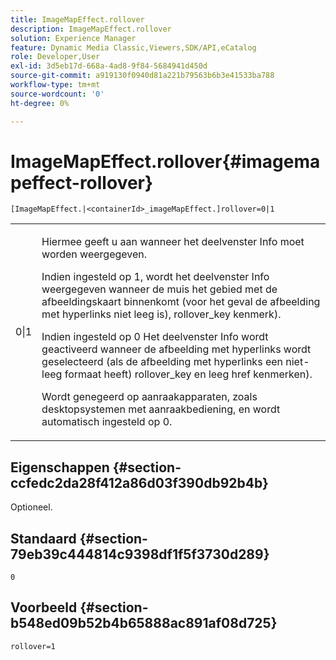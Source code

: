 ```yaml
---
title: ImageMapEffect.rollover
description: ImageMapEffect.rollover
solution: Experience Manager
feature: Dynamic Media Classic,Viewers,SDK/API,eCatalog
role: Developer,User
exl-id: 3d5eb17d-668a-4ad8-9f84-5684941d450d
source-git-commit: a919130f0940d81a221b79563b6b3e41533ba788
workflow-type: tm+mt
source-wordcount: '0'
ht-degree: 0%

---
```


# ImageMapEffect.rollover{#imagemapeffect-rollover}

`[ImageMapEffect.|<containerId>_imageMapEffect.]rollover=0|1`

<table id="table_2671D63442B54F659C32C4A3CC61DD7C"> 
 <tbody> 
  <tr> 
   <td colname="col1"> <p><span class="codeph"> 0|1</span> </p> </td> 
   <td colname="col2"> <p>Hiermee geeft u aan wanneer het deelvenster Info moet worden weergegeven. </p> <p>Indien ingesteld op <span class="codeph"> 1</span>, wordt het deelvenster Info weergegeven wanneer de muis het gebied met de afbeeldingskaart binnenkomt (voor het geval de afbeelding met hyperlinks niet leeg is), <span class="codeph"> rollover_key</span> kenmerk). </p> <p>Indien ingesteld op <span class="codeph"> 0</span> Het deelvenster Info wordt geactiveerd wanneer de afbeelding met hyperlinks wordt geselecteerd (als de afbeelding met hyperlinks een niet-leeg formaat heeft) <span class="codeph"> rollover_key</span> en leeg <span class="codeph"> href</span> kenmerken). </p> <p> Wordt genegeerd op aanraakapparaten, zoals desktopsystemen met aanraakbediening, en wordt automatisch ingesteld op <span class="codeph"> 0</span>. </p> </td> 
  </tr> 
 </tbody> 
</table>

## Eigenschappen {#section-ccfedc2da28f412a86d03f390db92b4b}

Optioneel.

## Standaard {#section-79eb39c444814c9398df1f5f3730d289}

`0`

## Voorbeeld {#section-b548ed09b52b4b65888ac891af08d725}

`rollover=1`
